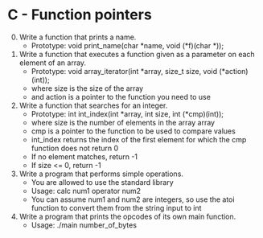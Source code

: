 # C - Function pointers
0. Write a function that prints a name.
	- Prototype: void print_name(char *name, void (*f)(char *));
1. Write a function that executes a function given as a parameter on each element of an array.
	- Prototype: void array_iterator(int *array, size_t size, void (*action)(int));
	- where size is the size of the array
	- and action is a pointer to the function you need to use
2. Write a function that searches for an integer.
	- Prototype: int int_index(int *array, int size, int (*cmp)(int));
	- where size is the number of elements in the array array
	- cmp is a pointer to the function to be used to compare values
	- int_index returns the index of the first element for which the cmp function does not return 0
	- If no element matches, return -1
	- If size <= 0, return -1
3. Write a program that performs simple operations.
	- You are allowed to use the standard library
	- Usage: calc num1 operator num2
	- You can assume num1 and num2 are integers, so use the atoi function to convert them from the string input to int
4. Write a program that prints the opcodes of its own main function.
	- Usage: ./main number_of_bytes
